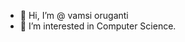 - 👋 Hi, I’m @ vamsi oruganti
- 👀 I’m interested in Computer Science.


<!---
Ovamsi-AP18110010261/Ovamsi-AP18110010261 is a ✨ special ✨ repository because its `README.md` (this file) appears on your GitHub profile.
You can click the Preview link to take a look at your changes.
--->

